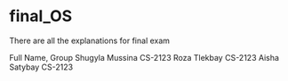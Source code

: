 # final_OS
There are all the explanations for final exam

Full Name, Group
Shugyla Mussina	CS-2123
Roza Tlekbay	CS-2123
Aisha Satybay	CS-2123

